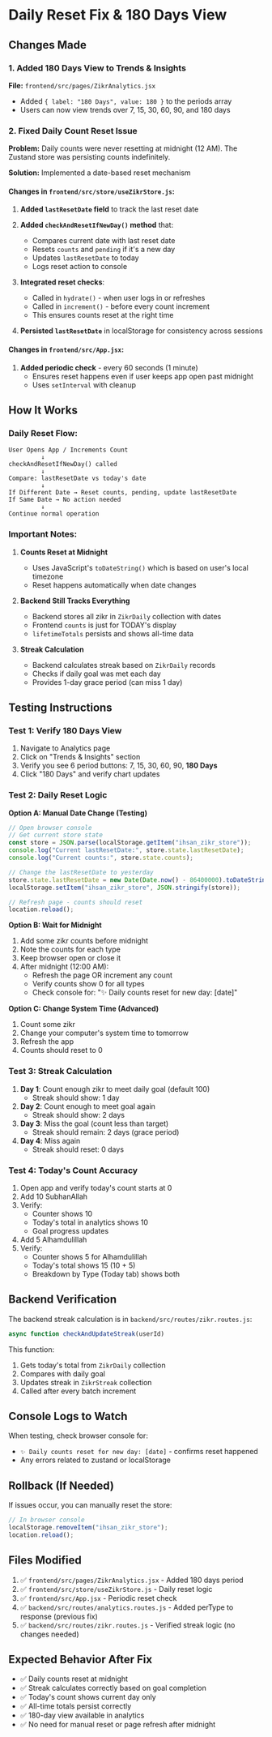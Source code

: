 # Daily Reset Fix & 180 Days View

## Changes Made

### 1. Added 180 Days View to Trends & Insights

**File:** `frontend/src/pages/ZikrAnalytics.jsx`

- Added `{ label: "180 Days", value: 180 }` to the periods array
- Users can now view trends over 7, 15, 30, 60, 90, and 180 days

### 2. Fixed Daily Count Reset Issue

**Problem:** Daily counts were never resetting at midnight (12 AM). The Zustand store was persisting counts indefinitely.

**Solution:** Implemented a date-based reset mechanism

#### Changes in `frontend/src/store/useZikrStore.js`:

1. **Added `lastResetDate` field** to track the last reset date
2. **Added `checkAndResetIfNewDay()` method** that:

   - Compares current date with last reset date
   - Resets `counts` and `pending` if it's a new day
   - Updates `lastResetDate` to today
   - Logs reset action to console

3. **Integrated reset checks**:

   - Called in `hydrate()` - when user logs in or refreshes
   - Called in `increment()` - before every count increment
   - This ensures counts reset at the right time

4. **Persisted `lastResetDate`** in localStorage for consistency across sessions

#### Changes in `frontend/src/App.jsx`:

1. **Added periodic check** - every 60 seconds (1 minute)
   - Ensures reset happens even if user keeps app open past midnight
   - Uses `setInterval` with cleanup

## How It Works

### Daily Reset Flow:

```
User Opens App / Increments Count
         ↓
checkAndResetIfNewDay() called
         ↓
Compare: lastResetDate vs today's date
         ↓
If Different Date → Reset counts, pending, update lastResetDate
If Same Date → No action needed
         ↓
Continue normal operation
```

### Important Notes:

1. **Counts Reset at Midnight**

   - Uses JavaScript's `toDateString()` which is based on user's local timezone
   - Reset happens automatically when date changes

2. **Backend Still Tracks Everything**

   - Backend stores all zikr in `ZikrDaily` collection with dates
   - Frontend `counts` is just for TODAY's display
   - `lifetimeTotals` persists and shows all-time data

3. **Streak Calculation**
   - Backend calculates streak based on `ZikrDaily` records
   - Checks if daily goal was met each day
   - Provides 1-day grace period (can miss 1 day)

## Testing Instructions

### Test 1: Verify 180 Days View

1. Navigate to Analytics page
2. Click on "Trends & Insights" section
3. Verify you see 6 period buttons: 7, 15, 30, 60, 90, **180 Days**
4. Click "180 Days" and verify chart updates

### Test 2: Daily Reset Logic

**Option A: Manual Date Change (Testing)**

```javascript
// Open browser console
// Get current store state
const store = JSON.parse(localStorage.getItem("ihsan_zikr_store"));
console.log("Current lastResetDate:", store.state.lastResetDate);
console.log("Current counts:", store.state.counts);

// Change the lastResetDate to yesterday
store.state.lastResetDate = new Date(Date.now() - 86400000).toDateString();
localStorage.setItem("ihsan_zikr_store", JSON.stringify(store));

// Refresh page - counts should reset
location.reload();
```

**Option B: Wait for Midnight**

1. Add some zikr counts before midnight
2. Note the counts for each type
3. Keep browser open or close it
4. After midnight (12:00 AM):
   - Refresh the page OR increment any count
   - Verify counts show 0 for all types
   - Check console for: "✨ Daily counts reset for new day: [date]"

**Option C: Change System Time (Advanced)**

1. Count some zikr
2. Change your computer's system time to tomorrow
3. Refresh the app
4. Counts should reset to 0

### Test 3: Streak Calculation

1. **Day 1**: Count enough zikr to meet daily goal (default 100)
   - Streak should show: 1 day
2. **Day 2**: Count enough to meet goal again
   - Streak should show: 2 days
3. **Day 3**: Miss the goal (count less than target)
   - Streak should remain: 2 days (grace period)
4. **Day 4**: Miss again
   - Streak should reset: 0 days

### Test 4: Today's Count Accuracy

1. Open app and verify today's count starts at 0
2. Add 10 SubhanAllah
3. Verify:
   - Counter shows 10
   - Today's total in analytics shows 10
   - Goal progress updates
4. Add 5 Alhamdulillah
5. Verify:
   - Counter shows 5 for Alhamdulillah
   - Today's total shows 15 (10 + 5)
   - Breakdown by Type (Today tab) shows both

## Backend Verification

The backend streak calculation is in `backend/src/routes/zikr.routes.js`:

```javascript
async function checkAndUpdateStreak(userId)
```

This function:

1. Gets today's total from `ZikrDaily` collection
2. Compares with daily goal
3. Updates streak in `ZikrStreak` collection
4. Called after every batch increment

## Console Logs to Watch

When testing, check browser console for:

- `✨ Daily counts reset for new day: [date]` - confirms reset happened
- Any errors related to zustand or localStorage

## Rollback (If Needed)

If issues occur, you can manually reset the store:

```javascript
// In browser console
localStorage.removeItem("ihsan_zikr_store");
location.reload();
```

## Files Modified

1. ✅ `frontend/src/pages/ZikrAnalytics.jsx` - Added 180 days period
2. ✅ `frontend/src/store/useZikrStore.js` - Daily reset logic
3. ✅ `frontend/src/App.jsx` - Periodic reset check
4. ✅ `backend/src/routes/analytics.routes.js` - Added perType to response (previous fix)
5. ✅ `backend/src/routes/zikr.routes.js` - Verified streak logic (no changes needed)

## Expected Behavior After Fix

- ✅ Daily counts reset at midnight
- ✅ Streak calculates correctly based on goal completion
- ✅ Today's count shows current day only
- ✅ All-time totals persist correctly
- ✅ 180-day view available in analytics
- ✅ No need for manual reset or page refresh after midnight
